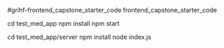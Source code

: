
#grihf-frontend_capstone_starter_code
frontend_capstone_starter_code



cd test_med_app
npm install
npm start

cd test_med_app/server
npm install
node index.js
